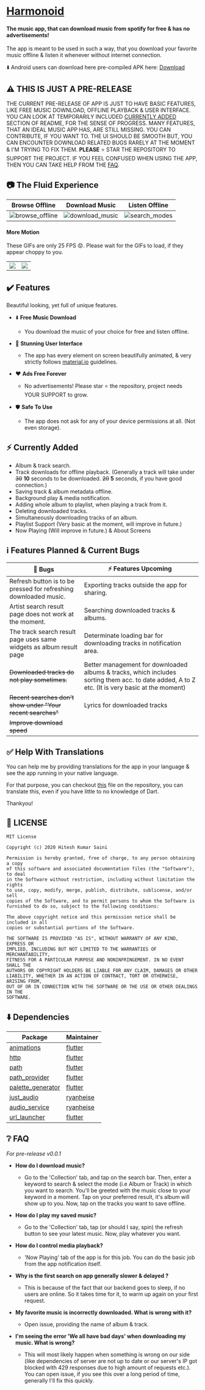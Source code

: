 # [Harmonoid](https://github.com/alexmercerind/harmonoid/)

#### The music app, that can download music from spotify for free & has no advertisements!

The app is meant to be used in such a way, that you download your favorite music offline & listen it whenever without internet connection.

:arrow_down: Android users can download here pre-compiled APK here: [Download](https://github.com/alexmercerind/harmonoid/releases/tag/v0.0.1)

## :warning: THIS IS JUST A PRE-RELEASE

THE CURRENT PRE-RELEASE OF APP IS JUST TO HAVE BASIC FEATURES, LIKE FREE MUSIC DOWNLOAD, OFFLINE PLAYBACK & USER INTERFACE. YOU CAN LOOK AT TEMPORARILY INCLUDED [CURRENTLY ADDED](#zap-currently-added) SECTION OF README, FOR THE SENSE OF PROGRESS. MANY FEATURES, THAT AN IDEAL MUSIC APP HAS, ARE STILL MISSING. YOU CAN CONTRIBUTE, IF YOU WANT TO. THE UI SHOULD BE SMOOTH BUT, YOU CAN ENCOUNTER DOWNLOAD RELATED BUGS RARELY AT THE MOMENT & I'M TRYING TO FIX THEM. **PLEASE** :star: STAR THE REPOSITORY TO SUPPORT THE PROJECT. IF YOU FEEL CONFUSED WHEN USING THE APP, THEN YOU CAN TAKE HELP FROM THE [FAQ](#grey_question-FAQ).


## :camera: The Fluid Experience

|Browse Offline|Download Music|Listen Offline|
|-|-|-|
|![browse_offline](https://github.com/alexmercerind/harmonoid/blob/master/README%20Assets/browse_offline.jpg)|![download_music](https://github.com/alexmercerind/harmonoid/blob/master/README%20Assets/download_music.jpg)|![search_modes](https://github.com/alexmercerind/harmonoid/blob/master/README%20Assets/now_playing_demo.jpg)|

#### More Motion

These GIFs are only 25 FPS :worried:. Please wait for the GIFs to load, if they appear choppy to you.

|||
|-|-|
|![](https://github.com/alexmercerind/harmonoid/blob/master/README%20Assets/album_demo.gif) |![](https://github.com/alexmercerind/harmonoid/blob/master/README%20Assets/ui_demo.gif)|


## :heavy_check_mark: Features


 Beautiful looking, yet full of unique features.

- :arrow_down: __Free Music Download__
  - You download the music of your choice for free and listen offline.

- :sparkler: __Stunning User Interface__
  - The app has every element on screen beautifully animated, & very strictly follows [material.io](https://material.io) guidelines. 

- :heart: __Ads Free Forever__
  - No advertisements! Please star :star: the repository, project needs YOUR SUPPORT to grow.
  
- :shield: __Safe To Use__
  - The app does not ask for any of your device permissions at all. (Not even storage).


## :zap: Currently Added

- Album & track search.
- Track downloads for offline playback. (Generally a track will take under ~~30~~ **10** seconds to be downloaded. ~~20~~ **5** seconds, if you have good connection.)
- Saving track & album metadata offline.
- Background play & media notification.
- Adding whole album to playlist, when playing a track from it.
- Deleting downloaded tracks.
- Simultaneously downloading tracks of an album.
- Playlist Support (Very basic at the moment, will improve in future.)
- Now Playing (Will improve in future.) &  About Screens


## :information_source: Features Planned & Current Bugs

| :honeybee: Bugs                                                                         | :zap: Features Upcoming                                                                  |
|-----------------------------------------------------------------------------------------|--------------------------------------------------------------------------------------------|
|Refresh button is to be pressed for refreshing downloaded music.                         |Exporting tracks outside the app for sharing.                                              |
|Artist search result page does not work at the moment.                                   |Searching downloaded tracks & albums.                                                          |
|The track search result page uses same widgets as album result page                      |Determinate loading bar for downloading tracks in notification area.                              |
|~~Downloaded tracks do not play sometimes.~~                                             |Better management for downloaded albums & tracks, which includes sorting them acc. to date added, A to Z etc.  (It is very basic at the moment)|
|~~Recent searches don't show under "Your recent searches"~~                              |Lyrics for downloaded tracks                                                                    |
|~~Improve download speed~~                                                               |                                                                                                  |


## :white_check_mark: Help With Translations

You can help me by providing translations for the app in your language & see the app running in your native language.

For that purpose, you can checkout [this](https://github.com/alexmercerind/harmonoid/blob/master/lib/globals.dart) file on the repository, you can translate this, even if you have little to no knowledge of Dart.

Thankyou!


## :page_facing_up: LICENSE


```
MIT License

Copyright (c) 2020 Hitesh Kumar Saini

Permission is hereby granted, free of charge, to any person obtaining a copy
of this software and associated documentation files (the "Software"), to deal
in the Software without restriction, including without limitation the rights
to use, copy, modify, merge, publish, distribute, sublicense, and/or sell
copies of the Software, and to permit persons to whom the Software is
furnished to do so, subject to the following conditions:

The above copyright notice and this permission notice shall be included in all
copies or substantial portions of the Software.

THE SOFTWARE IS PROVIDED "AS IS", WITHOUT WARRANTY OF ANY KIND, EXPRESS OR
IMPLIED, INCLUDING BUT NOT LIMITED TO THE WARRANTIES OF MERCHANTABILITY,
FITNESS FOR A PARTICULAR PURPOSE AND NONINFRINGEMENT. IN NO EVENT SHALL THE
AUTHORS OR COPYRIGHT HOLDERS BE LIABLE FOR ANY CLAIM, DAMAGES OR OTHER
LIABILITY, WHETHER IN AN ACTION OF CONTRACT, TORT OR OTHERWISE, ARISING FROM,
OUT OF OR IN CONNECTION WITH THE SOFTWARE OR THE USE OR OTHER DEALINGS IN THE
SOFTWARE.
```


## :arrow_down: Dependencies

|Package                                                        |Maintainer                               |
|---------------------------------------------------------------|-----------------------------------------|
|[animations](https://pub.dev/packages/animations)              |[flutter](https://github.com/flutter)    |
|[http](https://pub.dev/packages/http)                          |[flutter](https://github.com/flutter)    |
|[path](https://pub.dev/packages/path)                          |[flutter](https://github.com/flutter)    |
|[path_provider](https://pub.dev/packages/path_provider)        |[flutter](https://github.com/flutter)    |
|[palette_generator](https://pub.dev/packages/palette_generator)|[flutter](https://github.com/flutter)    |
|[just_audio](https://github.com/ryanheise/audio_service)       |[ryanheise](https://github.com/ryanheise)|
|[audio_service](https://github.com/ryanheise/audio_service)    |[ryanheise](https://github.com/ryanheise)|
|[url_launcher](https://pub.dev/packages/url_launcher)          |[flutter](https://github.com/flutter)    |


## :grey_question: FAQ

_For pre-release v0.0.1_

- __How do I download music?__
  - Go to the 'Collection' tab, and tap on the search bar. Then, enter a keyword to search & select the mode (i.e Album or Track) in which you want to search. You'll be greeted with the music close to your keyword in a moment. Tap on your preferred result, it's album will show up to you. Now, tap on the tracks you want to save offline.

- __How do I play my saved music?__
  - Go to the 'Collection' tab, tap (or should I say, spin) the refresh button to see your latest music. Now, play whatever you want.
  
- __How do I control media playback?__
  - 'Now Playing' tab of the app is for this job. You can do the basic job from the app notification itself.
  
- __Why is the first search on app generally slower & delayed ?__
  - This is because of the fact that our backend goes to sleep, if no users are online. So it takes time for it, to warm up again on your first request.
  
- __My favorite music is incorrectly downloaded. What is wrong with it?__
  - Open issue, providing the name of album & track.
  
- __I'm seeing the error 'We all have bad days' when downloading my music. What is wrong?__
  - This will most likely happen when something is wrong on our side (like dependencies of server are not up to date or our server's IP got blocked with 429 responses due to high amount of requests etc.). You can open issue, if you see this over a long period of time, generally I'll fix this quickly.
